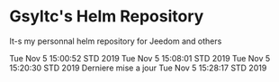 # Gsyltc's Helm Repository

It-s my personnal helm repository for Jeedom and others

 Tue Nov  5 15:00:52 STD 2019
 Tue Nov  5 15:08:01 STD 2019
 Tue Nov  5 15:20:30 STD 2019
Derniere mise a jour Tue Nov  5 15:28:17 STD 2019
